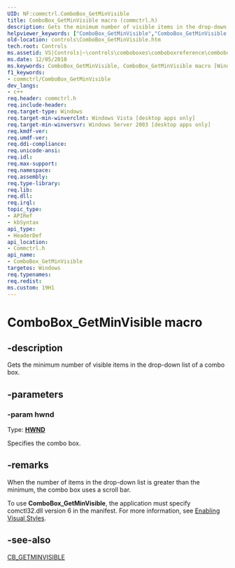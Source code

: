 ```yaml
---
UID: NF:commctrl.ComboBox_GetMinVisible
title: ComboBox_GetMinVisible macro (commctrl.h)
description: Gets the minimum number of visible items in the drop-down list of a combo box.helpviewer_keywords: ["ComboBox_GetMinVisible","ComboBox_GetMinVisible macro [Windows Controls]","_win32_ComboBox_GetMinVisible","_win32_ComboBox_GetMinVisible_cpp","commctrl/ComboBox_GetMinVisible","controls.ComboBox_GetMinVisible","controls._win32_ComboBox_GetMinVisible"]
old-location: controls\ComboBox_GetMinVisible.htm
tech.root: Controls
ms.assetid: VS|Controls|~\controls\comboboxes\comboboxreference\comboboxmacros\combobox_getminvisible.htm
ms.date: 12/05/2018
ms.keywords: ComboBox_GetMinVisible, ComboBox_GetMinVisible macro [Windows Controls], _win32_ComboBox_GetMinVisible, _win32_ComboBox_GetMinVisible_cpp, commctrl/ComboBox_GetMinVisible, controls.ComboBox_GetMinVisible, controls._win32_ComboBox_GetMinVisible
f1_keywords:
- commctrl/ComboBox_GetMinVisible
dev_langs:
- c++
req.header: commctrl.h
req.include-header: 
req.target-type: Windows
req.target-min-winverclnt: Windows Vista [desktop apps only]
req.target-min-winversvr: Windows Server 2003 [desktop apps only]
req.kmdf-ver: 
req.umdf-ver: 
req.ddi-compliance: 
req.unicode-ansi: 
req.idl: 
req.max-support: 
req.namespace: 
req.assembly: 
req.type-library: 
req.lib: 
req.dll: 
req.irql: 
topic_type:
- APIRef
- kbSyntax
api_type:
- HeaderDef
api_location:
- Commctrl.h
api_name:
- ComboBox_GetMinVisible
targetos: Windows
req.typenames: 
req.redist: 
ms.custom: 19H1
---
```


# ComboBox_GetMinVisible macro


## -description


Gets the minimum number of visible items in the drop-down list of a combo box. 


## -parameters




### -param hwnd

Type: <b><a href="https://docs.microsoft.com/windows/desktop/WinProg/windows-data-types">HWND</a></b>

Specifies the combo box. 


## -remarks



When the number of items in the drop-down list is greater than the minimum, the combo box uses a scroll bar. 

To use <b>ComboBox_GetMinVisible</b>, the application must specify comctl32.dll version 6 in the manifest. For more information, see <a href="https://docs.microsoft.com/windows/desktop/Controls/cookbook-overview">Enabling Visual Styles</a>. 




## -see-also




<a href="https://docs.microsoft.com/windows/desktop/Controls/cb-getminvisible">CB_GETMINVISIBLE</a>
 

 


